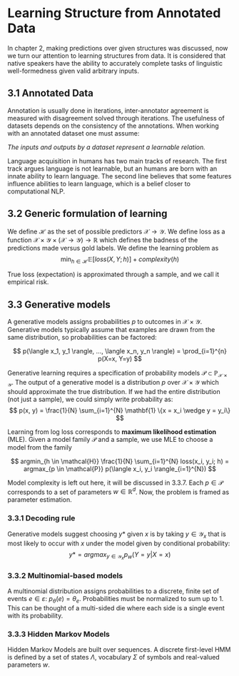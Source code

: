 # Learning Structure from Annotated Data

In chapter 2, making predictions over given structures was
discussed, now we turn our attention to learning
structures from data. It is considered that native speakers
have the ability to accurately complete tasks of linguistic
well-formedness given valid arbitrary inputs.

## 3.1 Annotated Data

Annotation is usually done in iterations, inter-annotator agreement is measured
with disagreement solved through iterations. The usefulness of datasets
depends on the consistency of the annotations. When working with an annotated
dataset one must assume: 

*The inputs and outputs by a dataset represent a learnable relation.*

Language acquisition in humans has two main tracks of research.
The first track argues language is not learnable, but an 
humans are born with an innate ability to learn language. The second line believes
that some features influence abilities to learn language, which
is a belief closer to computational NLP. 

## 3.2 Generic formulation of learning

We define $\mathcal{H}$ as the set of possible predictors 
$\mathcal{X} \to \mathcal{Y}$. We define loss as a function
$\mathcal{X} \times \mathcal{Y} \times (\mathcal{X} \to \mathcal{Y}) \to \mathbb{R}$
which defines the badness of the predictions made versus gold labels. 
We define the learning problem as 
$$
\min_{h \in \mathcal{H}} \mathbb{E} [ loss(X, Y; h)] + complexity(h)
$$

True loss (expectation) is approximated through a sample, and we call
it empirical risk. 

## 3.3 Generative models

A generative models assigns probabilities $p$ to outcomes in $\mathcal{X} \times \mathcal{Y}$. 
Generative models typically assume that examples are drawn from the same distribution,
so probabilities can be factored:

$$
p(\langle x_1, y_1 \rangle, ..., \langle x_n, y_n \rangle) = \prod_{i=1}^{n} p(X=x, Y=y)
$$

Generative learning requires a specification of probability models $\mathcal{P} \subset 
\mathbb{P}_{\mathcal{X} \times \mathcal{Y}}$. The output of a generative model
is a distribution $p$ over $\mathcal{X} \times \mathcal{Y}$ which should approximate 
the true distribution. If we had the entire distribution (not just a sample), we
could simply write probability as:
$$
p(x, y) = \frac{1}{N} \sum_{i=1}^{N} \mathbf{1} \{x = x_i \wedge y = y_i\}
$$

Learning from log loss corresponds to **maximum likelihood estimation** (MLE). 
Given a model family $\mathcal{P}$ and a sample, we use MLE to choose a model from 
the family

$$
argmin_{h \in \mathcal{H}} \frac{1}{N} \sum_{i=1}^{N} loss(x_i, y_i; h) 
= argmax_{p \in \mathcal{P}} p(\langle x_i, y_i \rangle_{i=1}^{N})
$$

Model complexity is left out here, it will be discussed in 3.3.7.
Each $p \in \mathcal{P}$ corresponds to a set of parameters $w \in \mathbb{R}^d$.
Now, the problem is framed as parameter estimation.

### 3.3.1 Decoding rule

Generative models suggest choosing $y*$ given $x$ is by taking $y \in \mathcal{Y}_x$
that is most likely to occur with $x$ under the model given by
conditional probability:
$$y* = argmax_{y \in \mathcal{Y}_x} p_w (Y = y | X = x)$$

### 3.3.2 Multinomial-based models

A multinomial distribution assigns probabilities to a discrete, finite set of 
events $e \in \varepsilon$: $p_{\theta} (e) = \theta_e$. Probabilities must be normalized
to sum up to 1. This can be thought of a multi-sided die where each side 
is a single event with its probability.

### 3.3.3 Hidden Markov Models

Hidden Markov Models are built over sequences. A discrete first-level HMM is defined
by a set of states $\Lambda$, vocabulary $\Sigma$ of symbols and 
real-valued parameters $w$. 
